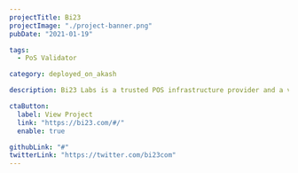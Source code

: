 ```yaml
---
projectTitle: Bi23
projectImage: "./project-banner.png"
pubDate: "2021-01-19"

tags:
  - PoS Validator

category: deployed_on_akash

description: Bi23 Labs is a trusted POS infrastructure provider and a validator to comfortably stake your coins and earn rewards. Website says, "Powered by Akash network "

ctaButton:
  label: View Project
  link: "https://bi23.com/#/"
  enable: true

githubLink: "#"
twitterLink: "https://twitter.com/bi23com"
---
```

